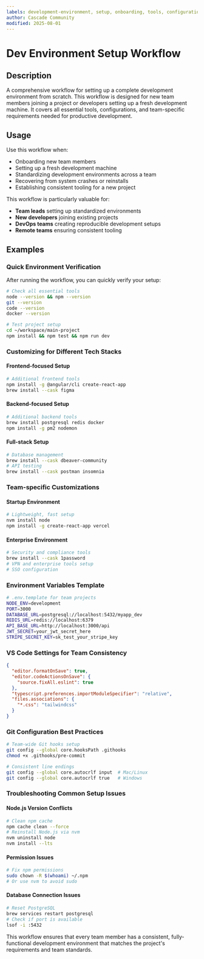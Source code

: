 ```yaml
---
labels: development-environment, setup, onboarding, tools, configuration, git, nodejs, vscode, beginner
author: Cascade Community
modified: 2025-08-01
---
```


# Dev Environment Setup Workflow

## Description

A comprehensive workflow for setting up a complete development environment from scratch. This workflow is designed for new team members joining a project or developers setting up a fresh development machine. It covers all essential tools, configurations, and team-specific requirements needed for productive development.

## Usage

Use this workflow when:
- Onboarding new team members
- Setting up a fresh development machine
- Standardizing development environments across a team
- Recovering from system crashes or reinstalls
- Establishing consistent tooling for a new project

This workflow is particularly valuable for:
- **Team leads** setting up standardized environments
- **New developers** joining existing projects
- **DevOps teams** creating reproducible development setups
- **Remote teams** ensuring consistent tooling

## Examples

### Quick Environment Verification
After running the workflow, you can quickly verify your setup:

```bash
# Check all essential tools
node --version && npm --version
git --version
code --version
docker --version

# Test project setup
cd ~/workspace/main-project
npm install && npm test && npm run dev
```

### Customizing for Different Tech Stacks

#### Frontend-focused Setup
```bash
# Additional frontend tools
npm install -g @angular/cli create-react-app
brew install --cask figma
```

#### Backend-focused Setup
```bash
# Additional backend tools
brew install postgresql redis docker
npm install -g pm2 nodemon
```

#### Full-stack Setup
```bash
# Database management
brew install --cask dbeaver-community
# API testing
brew install --cask postman insomnia
```

### Team-specific Customizations

#### Startup Environment
```bash
# Lightweight, fast setup
nvm install node
npm install -g create-react-app vercel
```

#### Enterprise Environment
```bash
# Security and compliance tools
brew install --cask 1password
# VPN and enterprise tools setup
# SSO configuration
```

### Environment Variables Template
```bash
# .env.template for team projects
NODE_ENV=development
PORT=3000
DATABASE_URL=postgresql://localhost:5432/myapp_dev
REDIS_URL=redis://localhost:6379
API_BASE_URL=http://localhost:3000/api
JWT_SECRET=your_jwt_secret_here
STRIPE_SECRET_KEY=sk_test_your_stripe_key
```

### VS Code Settings for Team Consistency
```json
{
  "editor.formatOnSave": true,
  "editor.codeActionsOnSave": {
    "source.fixAll.eslint": true
  },
  "typescript.preferences.importModuleSpecifier": "relative",
  "files.associations": {
    "*.css": "tailwindcss"
  }
}
```

### Git Configuration Best Practices
```bash
# Team-wide Git hooks setup
git config --global core.hooksPath .githooks
chmod +x .githooks/pre-commit

# Consistent line endings
git config --global core.autocrlf input  # Mac/Linux
git config --global core.autocrlf true   # Windows
```

### Troubleshooting Common Setup Issues

#### Node.js Version Conflicts
```bash
# Clean npm cache
npm cache clean --force
# Reinstall Node.js via nvm
nvm uninstall node
nvm install --lts
```

#### Permission Issues
```bash
# Fix npm permissions
sudo chown -R $(whoami) ~/.npm
# Or use nvm to avoid sudo
```

#### Database Connection Issues
```bash
# Reset PostgreSQL
brew services restart postgresql
# Check if port is available
lsof -i :5432
```

This workflow ensures that every team member has a consistent, fully-functional development environment that matches the project's requirements and team standards.

<!-- METADATA
labels: development-environment, setup, onboarding, tools, configuration, git, nodejs, vscode, beginner
author: Cascade Community
activation: manual
category: Workflows
-->
